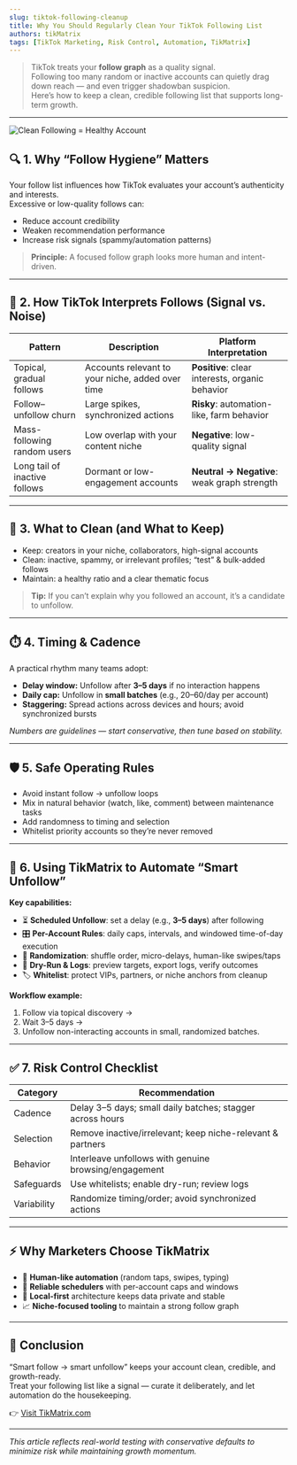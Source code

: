 ```yaml
---
slug: tiktok-following-cleanup
title: Why You Should Regularly Clean Your TikTok Following List
authors: tikMatrix
tags: [TikTok Marketing, Risk Control, Automation, TikMatrix]
---
```


> TikTok treats your **follow graph** as a quality signal.  
> Following too many random or inactive accounts can quietly drag down reach — and even trigger shadowban suspicion.  
> Here’s how to keep a clean, credible following list that supports long-term growth.

<!-- truncate -->
---
![Clean Following = Healthy Account](/img/blog/tiktok-following-cleanup.webp)

## 🔍 1. Why “Follow Hygiene” Matters

Your follow list influences how TikTok evaluates your account’s authenticity and interests.  
Excessive or low-quality follows can:

- Reduce account credibility
- Weaken recommendation performance
- Increase risk signals (spammy/automation patterns)

> **Principle:** A focused follow graph looks more human and intent-driven.

---

## 🧠 2. How TikTok Interprets Follows (Signal vs. Noise)

| Pattern | Description | Platform Interpretation |
|---|---|---|
| Topical, gradual follows | Accounts relevant to your niche, added over time | **Positive**: clear interests, organic behavior |
| Follow–unfollow churn | Large spikes, synchronized actions | **Risky**: automation-like, farm behavior |
| Mass-following random users | Low overlap with your content niche | **Negative**: low-quality signal |
| Long tail of inactive follows | Dormant or low-engagement accounts | **Neutral → Negative**: weak graph strength |

---

## 🧹 3. What to Clean (and What to Keep)

- Keep: creators in your niche, collaborators, high-signal accounts  
- Clean: inactive, spammy, or irrelevant profiles; “test” & bulk-added follows  
- Maintain: a healthy ratio and a clear thematic focus

> **Tip:** If you can’t explain why you followed an account, it’s a candidate to unfollow.

---

## ⏱️ 4. Timing & Cadence

A practical rhythm many teams adopt:

- **Delay window:** Unfollow after **3–5 days** if no interaction happens  
- **Daily cap:** Unfollow in **small batches** (e.g., 20–60/day per account)  
- **Staggering:** Spread actions across devices and hours; avoid synchronized bursts

*Numbers are guidelines — start conservative, then tune based on stability.*

---

## 🛡️ 5. Safe Operating Rules

- Avoid instant follow → unfollow loops  
- Mix in natural behavior (watch, like, comment) between maintenance tasks  
- Add randomness to timing and selection  
- Whitelist priority accounts so they’re never removed

---

## 🤖 6. Using TikMatrix to Automate “Smart Unfollow”

**Key capabilities:**

- ⏳ **Scheduled Unfollow**: set a delay (e.g., **3–5 days**) after following  
- 🎛️ **Per-Account Rules**: daily caps, intervals, and windowed time-of-day execution  
- 🎲 **Randomization**: shuffle order, micro-delays, human-like swipes/taps  
- 📝 **Dry-Run & Logs**: preview targets, export logs, verify outcomes  
- 🏷️ **Whitelist**: protect VIPs, partners, or niche anchors from cleanup

**Workflow example:**

1) Follow via topical discovery →  
2) Wait 3–5 days →  
3) Unfollow non-interacting accounts in small, randomized batches.

---

## ✅ 7. Risk Control Checklist

| Category | Recommendation |
|---|---|
| Cadence | Delay 3–5 days; small daily batches; stagger across hours |
| Selection | Remove inactive/irrelevant; keep niche-relevant & partners |
| Behavior | Interleave unfollows with genuine browsing/engagement |
| Safeguards | Use whitelists; enable dry-run; review logs |
| Variability | Randomize timing/order; avoid synchronized actions |

---

## ⚡ Why Marketers Choose TikMatrix

- 🧠 **Human-like automation** (random taps, swipes, typing)  
- 📅 **Reliable schedulers** with per-account caps and windows  
- 🔐 **Local-first** architecture keeps data private and stable  
- 📈 **Niche-focused tooling** to maintain a strong follow graph

---

## 🏁 Conclusion

“Smart follow → smart unfollow” keeps your account clean, credible, and growth-ready.  
Treat your following list like a signal — curate it deliberately, and let automation do the housekeeping.

👉 [Visit TikMatrix.com](https://www.tikmatrix.com)

---

*This article reflects real-world testing with conservative defaults to minimize risk while maintaining growth momentum.*
